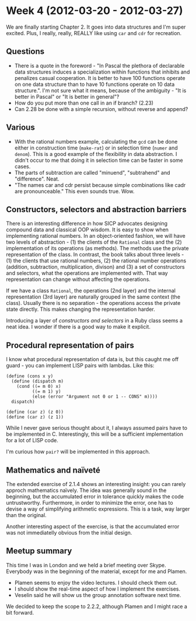 # Week 4 (2012-03-20 - 2012-03-27)

We are finally starting Chapter 2. It goes into data structures and I'm super excited. Plus, I really, really, REALLY like using `car` and `cdr` for recreation.

## Questions

* There is a quote in the foreword - "In Pascal the plethora of declarable data structures induces a specialization within functions that inhibits and penalizes casual cooperation. It is better to have 100 functions operate on one data structure than to have 10 functions operate on 10 data structure.". I'm not sure what it means, because of the ambiguity - "It is better in Pascal" or "It is better in general"?
* How do you put more than one call in an if branch? (2.23)
* Can 2.28 be done with a simple recursion, without reverse and append?

## Various

* With the rational numbers example, calculating the `gcd` can be done either in construction time (`make-rat`) or in selection time (`numer` and `denom`). This is a good example of the flexibility in data abstraction. I didn't occur to me that doing it in selection time can be faster in some cases.
* The parts of subtraction are called "minuend", "subtrahend" and "difference". Neat.
* "The names car and cdr persist because simple combinations like cadr are pronounceable." This even sounds true. Wow.

## Constructors, selectors and abstraction barriers

There is an interesting difference in how SICP advocates designing compound data and classical OOP wisdom. It is easy to show when implementing rational numbers. In an object-oriented fashion, we will have two levels of abstraction - (1) the clients of the `Rational` class and the (2) implementation of its operations (as methods). The methods use the private representation of the class. In contrast, the book talks about three levels - (1) the clients that use rational numbers, (2) the rational number operations (addition, subtraction, multiplication, divison) and (3) a set of constructors and selectors, what the operations are implemented with. That way representation can change without affecting the operations.

If we have a class `Rational`, the operations (2nd layer) and the internal representation (3rd layer) are naturally grouped in the same context (the class). Usually there is no separation - the operations access the private state directly. This makes changing the representation harder.

Introducing a layer of _constructors and selectors_ in a Ruby class seems a neat idea. I wonder if there is a good way to make it explicit.

## Procedural representation of pairs

I know what procedural representation of data is, but this caught me off guard - you can implement LISP pairs with lambdas. Like this:

    (define (cons x y)
      (define (dispatch m)
        (cond ((= m 0) x)
              ((= m 1) y)
              (else (error "Argument not 0 or 1 -- CONS" m))))
      dispatch)

    (define (car z) (z 0))
    (define (car z) (z 1))

While I never gave serious thought about it, I always assumed pairs have to be implemented in C. Interestingly, this will be a sufficient implementation for a lot of LISP code.

I'm curious how `pair?` will be implemented in this approach.

## Mathematics and naïveté

The extended exercise of 2.1.4 shows an interesting insight: you can rarely approch mathematics naïvely. The idea was generally sound in the beginning, but the accumulated error in tolerance quickly makes the code untrustworthy. Furthermore, in order to minimize the error, one has to devise a way of simplifying arithmetic expressions. This is a task, way larger than the original.

Another interesting aspect of the exercise, is that the accumulated error was not immediatelly obvious from the initial design.

## Meetup summary

This time I was in London and we held a brief meeting over Skype. Everybody was in the beginning of the material, except for me and Plamen.

* Plamen seems to enjoy the video lectures. I should check them out.
* I should show the real-time aspect of how I implement the exercises.
* Veselin said he will show us the group annotation software next time.

We decided to keep the scope to 2.2.2, although Plamen and I might race a bit forward.
